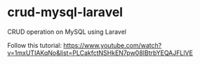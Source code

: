 # crud-mysql-laravel
CRUD operation on MySQL using Laravel

Follow this tutorial: https://www.youtube.com/watch?v=1mxUTIAKqNo&list=PLCakfctNSHkEN7pw08IBtrbYEQAJFLlVE
